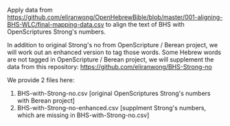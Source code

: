 Apply data from <a href='https://github.com/eliranwong/OpenHebrewBible/blob/master/001-aligning-BHS-WLC/final-mapping-data.csv'>https://github.com/eliranwong/OpenHebrewBible/blob/master/001-aligning-BHS-WLC/final-mapping-data.csv</a> to align the text of BHS with OpenScriptures Strong's numbers.

In addition to original Strong's no from OpenScripture / Berean project, we will work out an enhanced version to tag those words.
Some Hebrew words are not tagged in OpenScripture / Berean project, we will supplement the data from this repository: <a href='https://github.com/eliranwong/BHS-Strong-no'>https://github.com/eliranwong/BHS-Strong-no</a>

We provide 2 files here:

1) BHS-with-Strong-no.csv [original OpenScriptures Strong's numbers with Berean project]
2) BHS-with-Strong-no-enhanced.csv [supplment Strong's numbers, which are missing in BHS-with-Strong-no.csv]

